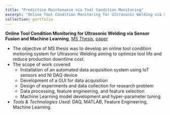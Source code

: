 ```yaml
---
title: "Predictive Maintenance via Tool Condition Monitoring"
excerpt: "Online Tool Condition Monitoring for Ultrasonic Welding via Sensor Fusion and Machine Learning<br/><img src='/images/500x300.png'>"
collection: portfolio
---
```


**Online Tool Condition Monitoring for Ultrasonic Welding via Sensor Fusion and Machine Learning**, [MS Thesis](https://www.ideals.illinois.edu/handle/2142/108054), [paper](https://www.sciencedirect.com/science/article/abs/pii/S1526612520308860?dgcid=coauthor)
  * The objective of MS thesis was to develop an online tool condition moitoring system for Ultrasonic Welding aiming to optimize tool life and reduce production downtime cost. 
  * The scope of work covered 
    * Installation of an automated data acquisition system using IoT sensors and NI DAQ device
    * Development of a GUI for data acquisition 
    * Design of experiments and data collection for research problem
    * Data processing, feature engineering, and feature selection
    * Machine Learning model development and hyper-parameter tuning
  * *Tools & Technologies Used*: DAQ, MATLAB, Feature Engineering, Machine Learning
